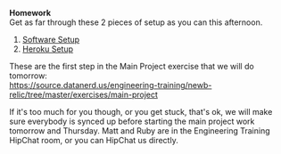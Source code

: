 **Homework**  
Get as far through these 2 pieces of setup as you can this afternoon.  

1. [Software Setup](https://source.datanerd.us/engineering-training/newb-relic/blob/master/exercises/main-project/setup_software.md)   
2. [Heroku Setup](https://source.datanerd.us/engineering-training/newb-relic/blob/master/exercises/main-project/setup_heroku.md) 

These are the first step in the Main Project exercise that we will do tomorrow:  
https://source.datanerd.us/engineering-training/newb-relic/tree/master/exercises/main-project  

If it's too much for you though, or you get stuck, that's ok, we will make sure everybody is synced up before starting the main project work tomorrow and Thursday.  Matt and Ruby are in the Engineering Training HipChat room, or you can HipChat us directly.

